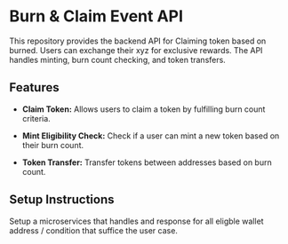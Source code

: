 #  Burn & Claim Event API

This repository provides the backend API for Claiming token based on burned. Users can exchange their xyz for exclusive rewards. The API handles minting, burn count checking, and token transfers.

## Features

- **Claim Token:** Allows users to claim a token by fulfilling burn count criteria.
- **Mint Eligibility Check:** Check if a user can mint a new token based on their burn count.

- **Token Transfer:** Transfer tokens between addresses based on burn count.

## Setup Instructions

Setup a microservices that handles and response for all eligble wallet address /
condition that suffice the user case.